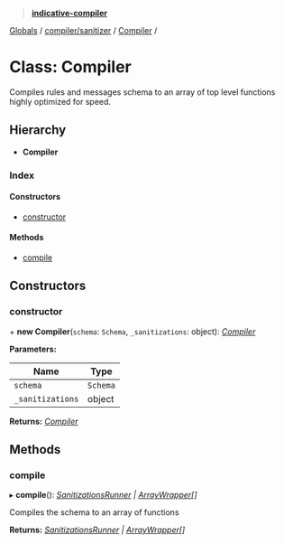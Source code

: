 > **[indicative-compiler](../README.md)**

[Globals](../README.md) / [compiler/sanitizer](../modules/compiler_sanitizer.md) / [Compiler](compiler_sanitizer.compiler.md) /

# Class: Compiler

Compiles rules and messages schema to an array of top level
functions highly optimized for speed.

## Hierarchy

* **Compiler**

### Index

#### Constructors

* [constructor](compiler_sanitizer.compiler.md#constructor)

#### Methods

* [compile](compiler_sanitizer.compiler.md#compile)

## Constructors

###  constructor

\+ **new Compiler**(`schema`: `Schema`, `_sanitizations`: object): *[Compiler](compiler_sanitizer.compiler.md)*

**Parameters:**

Name | Type |
------ | ------ |
`schema` | `Schema` |
`_sanitizations` | object |

**Returns:** *[Compiler](compiler_sanitizer.compiler.md)*

## Methods

###  compile

▸ **compile**(): *[SanitizationsRunner](compiler_sanitizer.sanitizationsrunner.md) | [ArrayWrapper](compiler_sanitizer.arraywrapper.md)[]*

Compiles the schema to an array of functions

**Returns:** *[SanitizationsRunner](compiler_sanitizer.sanitizationsrunner.md) | [ArrayWrapper](compiler_sanitizer.arraywrapper.md)[]*